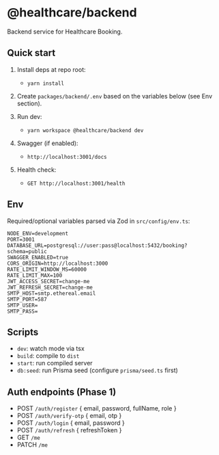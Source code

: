 # @healthcare/backend

Backend service for Healthcare Booking.

## Quick start

1. Install deps at repo root:
   - `yarn install`

2. Create `packages/backend/.env` based on the variables below (see Env section).

3. Run dev:
   - `yarn workspace @healthcare/backend dev`

4. Swagger (if enabled):
   - `http://localhost:3001/docs`

5. Health check:
   - `GET http://localhost:3001/health`

## Env

Required/optional variables parsed via Zod in `src/config/env.ts`:

```
NODE_ENV=development
PORT=3001
DATABASE_URL=postgresql://user:pass@localhost:5432/booking?schema=public
SWAGGER_ENABLED=true
CORS_ORIGIN=http://localhost:3000
RATE_LIMIT_WINDOW_MS=60000
RATE_LIMIT_MAX=100
JWT_ACCESS_SECRET=change-me
JWT_REFRESH_SECRET=change-me
SMTP_HOST=smtp.ethereal.email
SMTP_PORT=587
SMTP_USER=
SMTP_PASS=
```

## Scripts

- `dev`: watch mode via tsx
- `build`: compile to `dist`
- `start`: run compiled server
- `db:seed`: run Prisma seed (configure `prisma/seed.ts` first)


## Auth endpoints (Phase 1)

- POST `/auth/register` { email, password, fullName, role }
- POST `/auth/verify-otp` { email, otp }
- POST `/auth/login` { email, password }
- POST `/auth/refresh` { refreshToken }
- GET `/me`
- PATCH `/me`


